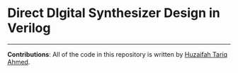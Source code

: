# Direct DIgital Synthesizer Design in Verilog



--- 

**Contributions**: All of the code in this repository is written by [Huzaifah Tariq Ahmed](https://github.com/huzaifahtariqahmed). 
